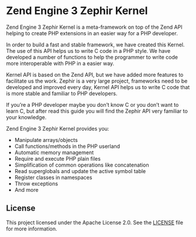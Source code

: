 # Zend Engine 3 Zephir Kernel

Zend Engine 3 Zephir Kernel is a meta-framework on top of the Zend API helping
to create PHP extensions in an easier way for a PHP developer.

In order to build a fast and stable framework, we have created this Kernel. The
use of this API helps us to write C code in a PHP style. We have developed a
number of functions to help the programmer to write code more interoperable with
PHP in a easier way.

Kernel API is based on the Zend API, but we have added more features to
facilitate us the work. Zephir is a very large project, frameworks need to be
developed and improved every day, Kernel API helps us to write C code that is
more stable and familiar to PHP developers.

If you’re a PHP developer maybe you don’t know C or you don’t want to learn C,
but after read this guide you will find the Zephir API very familiar to your
knowledge.

Zend Engine 3 Zephir Kernel provides you:

* Manipulate arrays/objects
* Call functions/methods in the PHP userland
* Automatic memory management
* Require and execute PHP plain files
* Simplification of common operations like concatenation
* Read superglobals and update the active symbol table
* Register classes in namespaces
* Throw exceptions
* And more

## License

This project licensed under the Apache License 2.0. See the [LICENSE](./LICENSE)
file for more information.
